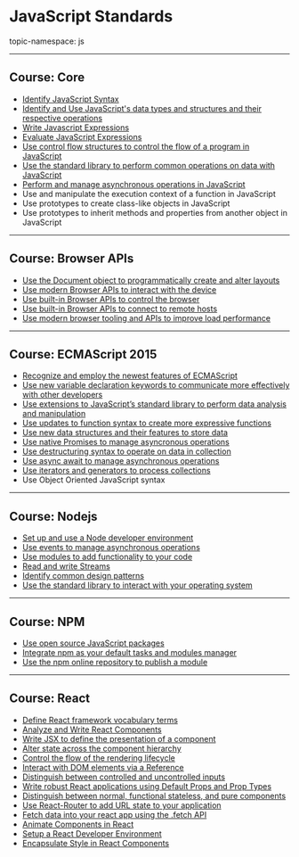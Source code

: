 # JavaScript Standards

topic-namespace: js

---
## Course: Core
- [Identify JavaScript Syntax](./javascript/core/identify-javascript-syntax.md)
- [Identify and Use JavaScript's data types and structures and their respective operations](./javascript/core/identify-and-use-javascripts-data-types-and-structures-and-their-respective-operations.md)
- [Write Javascript Expressions](./javascript/core/write-javascript-expressions.md)
- [Evaluate JavaScript Expressions](./javascript/core/evaluate-javascript-expressions.md)
- [Use control flow structures to control the flow of a program in JavaScript](./javascript/core/use-control-flow-structures-to-control-the-flow-of-a-program-in-javascript.md)
- [Use the standard library to perform common operations on data with JavaScript](./javascript/core/use-the-standard-library-to-perform-common-operations-on-data-with-javascript.md)
- [Perform and manage asynchronous operations in JavaScript](./javascript/core/perform-and-manage-asynchronous-operations-in-javascript.md)
- Use and manipulate the execution context of a function in JavaScript
- Use prototypes to create class-like objects in JavaScript
- Use prototypes to inherit methods and properties from another object in JavaScript

---
## Course: Browser APIs


- [Use the Document object to programmatically create and alter layouts](./javascript/browser-apis/use-the-document-object-to-programmatically-create-and-alter-layouts.md)
- [Use modern Browser APIs to interact with the device](./javascript/browser-apis/use-modern-browser-apis-to-interact-with-the-device.md)
- [Use built-in Browser APIs to control the browser](./javascript/browser-apis/use-built-in-browser-apis-to-control-the-browser.md)
- [Use built-in Browser APIs to connect to remote hosts](./javascript/browser-apis/use-built-in-browser-apis-to-connect-to-remote-hosts.md)
- [Use modern browser tooling and APIs to improve load performance](./javascript/browser-apis/use-modern-browser-tooling-and-apis-to-improve-load-performance.md)


---
## Course: ECMAScript 2015


- [Recognize and employ the newest features of ECMAScript](./javascript/ecmascript-2015/recognize-and-employ-the-newest-features-of-ecmascript.md)
- [Use new variable declaration keywords to communicate more effectively with other developers](./javascript/ecmascript-2015/use-new-variable-declaration-keywords-to-communicate-more-effectively-with-other-developers.md)
- [Use extensions to JavaScript’s standard library to perform data analysis and manipulation](./javascript/ecmascript-2015/use-extensions-to-javascripts-standard-library-to-perform-data-analysis-and-manipulation.md)
- [Use updates to function syntax to create more expressive functions](./javascript/ecmascript-2015/use-updates-to-function-syntax-to-create-more-expressive-functions.md)
- [Use new data structures and their features to store data](./javascript/ecmascript-2015/use-new-data-structures-and-their-features-to-store-data.md)
- [Use native Promises to manage asyncronous operations](./javascript/ecmascript-2015/use-native-promises-to-manage-asyncronous-operations.md)
- [Use destructuring syntax to operate on data in collection](./javascript/ecmascript-2015/use-destructuring-syntax-to-operate-on-data-in-collection.md)
- [Use async await to manage asynchronous operations](./javascript/ecmascript-2015/use-async-await-to-manage-asynchronous-operations.md)
- [Use iterators and generators to process collections](./javascript/ecmascript-2015/use-iterators-and-generators-to-process-collections.md)
- Use Object Oriented JavaScript syntax


---
## Course: Nodejs


- [Set up and use a Node developer environment](./javascript/nodejs/set-up-and-use-a-node-developer-environment.md)
- [Use events to manage asynchronous operations](./javascript/nodejs/use-events-to-manage-asynchronous-operations.md)
- [Use modules to add functionality to your code](./javascript/nodejs/use-modules-to-add-functionality-to-your-code.md)
- [Read and write Streams](./javascript/nodejs/read-and-write-streams.md)
- [Identify common design patterns](./javascript/nodejs/identify-common-design-patterns.md)
- [Use the standard library to interact with your operating system](./javascript/nodejs/use-the-standard-library-to-interact-with-your-operating-system.md)


---
## Course: NPM


- [Use open source JavaScript packages](./javascript/npm/use-open-source-javascript-packages.md)
- [Integrate npm as your default tasks and modules manager](./javascript/npm/integrate-npm-as-your-default-tasks-and-modules-manager.md)
- [Use the npm online repository to publish a module](./javascript/npm/use-the-npm-online-repository-to-publish-a-module.md)


---
## Course: React


- [Define React framework vocabulary terms](./javascript/react/define-react-framework-vocabulary-terms.md)
- [Analyze and Write React Components](./javascript/react/analyze-and-write-react-components.md)
- [Write JSX to define the presentation of a component](./javascript/react/write-jsx-to-define-the-presentation-of-a-component.md)
- [Alter state across the component hierarchy](./javascript/react/alter-state-across-the-component-hierarchy.md)
- [Control the flow of the rendering lifecycle](./javascript/react/control-the-flow-of-the-rendering-lifecycle.md)
- [Interact with DOM elements via a Reference](./javascript/react/interact-with-dom-elements-via-a-reference.md)
- [Distinguish between controlled and uncontrolled inputs](./javascript/react/distinguish-between-controlled-and-uncontrolled-inputs.md)
- [Write robust React applications using Default Props and Prop Types](./javascript/react/write-robust-react-applications-using-default-props-and-prop-types.md)
- [Distinguish between normal, functional stateless, and pure components](./javascript/react/distinguish-between-normal-functional-stateless-and-pure-components.md)
- [Use React-Router to add URL state to your application](./javascript/react/use-react-router-to-add-url-state-to-your-application.md)
- [Fetch data into your react app using the .fetch API](./javascript/react/fetch-data-into-your-react-app-using-the-fetch-api.md)
- [Animate Components in React](./javascript/react/animate-components-in-react.md)
- [Setup a React Developer Environment](./javascript/react/setup-a-react-developer-environment.md)
- [Encapsulate Style in React Components ](./javascript/react/encapsulate-style-in-react-components.md)
